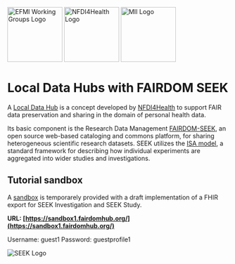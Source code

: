 <span class="logo"><img src="https://efmi.org/wp-content/uploads/2019/11/EFMI_Logo_new_wg-587x235.png" alt="EFMI Working Groups Logo" width="125"></span>
<span class="logo"><img src="https://www.nfdi4health.de/images/logo/nfdi4health.svg" alt="NFDI4Health Logo" width="125"></span>
<span class="logo"><img src="https://www.medizininformatik-initiative.de/themes/custom/mii/assets/img/Logo_MII_270px_Hoehe_de.png" alt="MII Logo" width="125"></span>

# Local Data Hubs with FAIRDOM SEEK
A [Local Data Hub](https://www.nfdi4health.de/en/service/local-data-hub.html) is a concept developed by [NFDI4Health](https://www.nfdi4health.de/en/) to support FAIR data preservation and sharing in the domain of personal health data.

Its basic component is the Research Data Management [FAIRDOM-SEEK](https://seek4science.org/), an open source web-based cataloging and commons platform, for sharing heterogeneous scientific research datasets. SEEK utilizes the [ISA model](https://isa-tools.org/), a standard framework for describing how individual experiments are aggregated into wider studies and investigations. 

## Tutorial sandbox
A [sandbox](https://sandbox1.fairdomhub.org/) is temporarely provided with a draft implementation of a FHIR export for SEEK Investigation and SEEK Study.

**URL: [https://sandbox1.fairdomhub.org/](https://sandbox1.fairdomhub.org/)**

Username: guest1
Password: guestprofile1

![SEEK Logo](https://seek4science.org/assets/images/fairdom-seek-logo-alt.svg)
